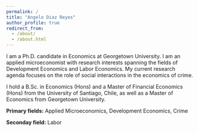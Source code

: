 ```yaml
---
permalink: /
title: "Angelo Diaz Reyes"
author_profile: true
redirect_from: 
  - /about/
  - /about.html
---
```


I am a Ph.D. candidate in Economics at Georgetown University. I am an applied microeconomist with research interests spanning the fields of Development Economics and Labor Economics. My current research agenda focuses on the role of social interactions in the economics of crime.

I hold a B.Sc. in Economics (Hons) and a Master of Financial Economics (Hons) from the University of Santiago, Chile, as well as a Master of Economics from Georgetown University.

**Primary fields:** Applied Microeconomics, Development Economics, Crime

**Seconday field:** Labor
